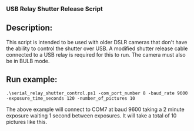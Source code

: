 ### USB Relay Shutter Release Script

## Description:

This script is intended to be used with older DSLR cameras that don't have the ability to control the shutter over USB.  A modified shutter release cable connected to a USB relay is required for this to run.  The camera must also be in BULB mode.

## Run example:

``` .\serial_relay_shutter_control.ps1 -com_port_number 8 -baud_rate 9600 -exposure_time_seconds 120 -number_of_pictures 10 ```

The above example will connect to COM7 at baud 9600 taking a 2 minute exposure waiting 1 second between exposures.  It will take a total of 10 pictures like this.
